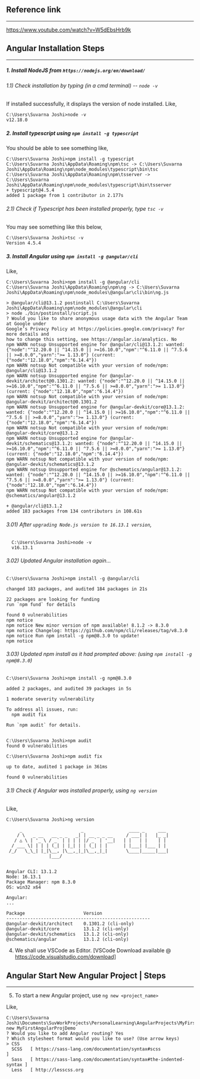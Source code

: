 ## Reference link
-----------------

https://www.youtube.com/watch?v=W5dEbsHrb9k


## Angular Installation Steps
-------------------------------

##### 1. Install NodeJS from `https://nodejs.org/en/download/`
###### 1.1) Check installation by typing (in a cmd terminal) -- `node -v`
  If installed successfully, it displays the version of node installed.
  Like,
  ```
  C:\Users\Suvarna Joshi>node -v
  v12.18.0
  ```
##### 2. Install typescript using `npm install -g typescript`
  You should be able to see something like,
  
  ```
  C:\Users\Suvarna Joshi>npm install -g typescript
  C:\Users\Suvarna Joshi\AppData\Roaming\npm\tsc -> C:\Users\Suvarna Joshi\AppData\Roaming\npm\node_modules\typescript\bin\tsc
  C:\Users\Suvarna Joshi\AppData\Roaming\npm\tsserver -> C:\Users\Suvarna Joshi\AppData\Roaming\npm\node_modules\typescript\bin\tsserver
  + typescript@4.5.4
  added 1 package from 1 contributor in 2.177s
  ```
  
###### 2.1) Check if Typescript has been installed properly, type `tsc -v` 

  You may see something like this below,
  ```
  C:\Users\Suvarna Joshi>tsc -v
  Version 4.5.4
  ```
##### 3. Install Angular using `npm install -g @angular/cli`

  Like,
  ```
  C:\Users\Suvarna Joshi>npm install -g @angular/cli
  C:\Users\Suvarna Joshi\AppData\Roaming\npm\ng -> C:\Users\Suvarna Joshi\AppData\Roaming\npm\node_modules\@angular\cli\bin\ng.js

  > @angular/cli@13.1.2 postinstall C:\Users\Suvarna Joshi\AppData\Roaming\npm\node_modules\@angular\cli
  > node ./bin/postinstall/script.js
  ? Would you like to share anonymous usage data with the Angular Team at Google under
  Google’s Privacy Policy at https://policies.google.com/privacy? For more details and
  how to change this setting, see https://angular.io/analytics. No
  npm WARN notsup Unsupported engine for @angular/cli@13.1.2: wanted: {"node":"^12.20.0 || ^14.15.0 || >=16.10.0","npm":"^6.11.0 || ^7.5.6 || >=8.0.0","yarn":">= 1.13.0"} (current: {"node":"12.18.0","npm":"6.14.4"})
  npm WARN notsup Not compatible with your version of node/npm: @angular/cli@13.1.2
  npm WARN notsup Unsupported engine for @angular-devkit/architect@0.1301.2: wanted: {"node":"^12.20.0 || ^14.15.0 || >=16.10.0","npm":"^6.11.0 || ^7.5.6 || >=8.0.0","yarn":">= 1.13.0"} (current: {"node":"12.18.0","npm":"6.14.4"})
  npm WARN notsup Not compatible with your version of node/npm: @angular-devkit/architect@0.1301.2
  npm WARN notsup Unsupported engine for @angular-devkit/core@13.1.2: wanted: {"node":"^12.20.0 || ^14.15.0 || >=16.10.0","npm":"^6.11.0 || ^7.5.6 || >=8.0.0","yarn":">= 1.13.0"} (current: {"node":"12.18.0","npm":"6.14.4"})
  npm WARN notsup Not compatible with your version of node/npm: @angular-devkit/core@13.1.2
  npm WARN notsup Unsupported engine for @angular-devkit/schematics@13.1.2: wanted: {"node":"^12.20.0 || ^14.15.0 || >=16.10.0","npm":"^6.11.0 || ^7.5.6 || >=8.0.0","yarn":">= 1.13.0"} (current: {"node":"12.18.0","npm":"6.14.4"})
  npm WARN notsup Not compatible with your version of node/npm: @angular-devkit/schematics@13.1.2
  npm WARN notsup Unsupported engine for @schematics/angular@13.1.2: wanted: {"node":"^12.20.0 || ^14.15.0 || >=16.10.0","npm":"^6.11.0 || ^7.5.6 || >=8.0.0","yarn":">= 1.13.0"} (current: {"node":"12.18.0","npm":"6.14.4"})
  npm WARN notsup Not compatible with your version of node/npm: @schematics/angular@13.1.2

  + @angular/cli@13.1.2
  added 183 packages from 134 contributors in 108.61s
  ```
  
  ###### 3.01) After `upgrading Node.js version to 16.13.1 version`,
  
  ```
    C:\Users\Suvarna Joshi>node -v
    v16.13.1
  ```
  
  ###### 3.02) Updated Angular installation again...
  
  ```
  C:\Users\Suvarna Joshi>npm install -g @angular/cli

changed 183 packages, and audited 184 packages in 21s

22 packages are looking for funding
  run `npm fund` for details

found 0 vulnerabilities
npm notice
npm notice New minor version of npm available! 8.1.2 -> 8.3.0
npm notice Changelog: https://github.com/npm/cli/releases/tag/v8.3.0
npm notice Run npm install -g npm@8.3.0 to update!
npm notice
```
  
###### 3.03) Updated npm install as it had prompted above: (using `npm install -g npm@8.3.0`)

```
C:\Users\Suvarna Joshi>npm install -g npm@8.3.0

added 2 packages, and audited 39 packages in 5s

1 moderate severity vulnerability

To address all issues, run:
  npm audit fix

Run `npm audit` for details.


C:\Users\Suvarna Joshi>npm audit
found 0 vulnerabilities

C:\Users\Suvarna Joshi>npm audit fix

up to date, audited 1 package in 361ms

found 0 vulnerabilities

```

###### 3.1) Check if Angular was installed properly, using `ng version`

Like,
```
C:\Users\Suvarna Joshi>ng version

     _                      _                 ____ _     ___
    / \   _ __   __ _ _   _| | __ _ _ __     / ___| |   |_ _|
   / △ \ | '_ \ / _` | | | | |/ _` | '__|   | |   | |    | |
  / ___ \| | | | (_| | |_| | | (_| | |      | |___| |___ | |
 /_/   \_\_| |_|\__, |\__,_|_|\__,_|_|       \____|_____|___|
                |___/


Angular CLI: 13.1.2
Node: 16.13.1
Package Manager: npm 8.3.0
OS: win32 x64

Angular:
...

Package                      Version
------------------------------------------------------
@angular-devkit/architect    0.1301.2 (cli-only)
@angular-devkit/core         13.1.2 (cli-only)
@angular-devkit/schematics   13.1.2 (cli-only)
@schematics/angular          13.1.2 (cli-only)

```

4. We shall use VSCode as Editor. [VSCode Download available @ https://code.visualstudio.com/download]

## Angular Start New Angular Project | Steps
---------------------------------------------

5. To start a new Angular project, use `ng new <project_name>`

  Like,
  ```
  C:\Users\Suvarna Joshi\Documents\SuvWorkProjects\PersonalLearning\AngularProjects\MyFirstAngularProject>ng new MyFirstAngularProjDemo
  ? Would you like to add Angular routing? Yes
  ? Which stylesheet format would you like to use? (Use arrow keys)
  > CSS
    SCSS   [ https://sass-lang.com/documentation/syntax#scss                ]
    Sass   [ https://sass-lang.com/documentation/syntax#the-indented-syntax ]
    Less   [ http://lesscss.org

   ```
